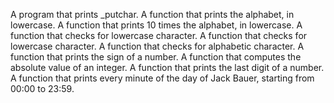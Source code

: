 A program that prints _putchar.
A function that prints the alphabet, in lowercase.
A function that prints 10 times the alphabet, in lowercase.
A function that checks for lowercase character.
A function that checks for lowercase character.
A function that checks for alphabetic character.
A function that prints the sign of a number.
A function that computes the absolute value of an integer.
A function that prints the last digit of a number.
A function that prints every minute of the day of Jack Bauer, starting from 00:00 to 23:59.

